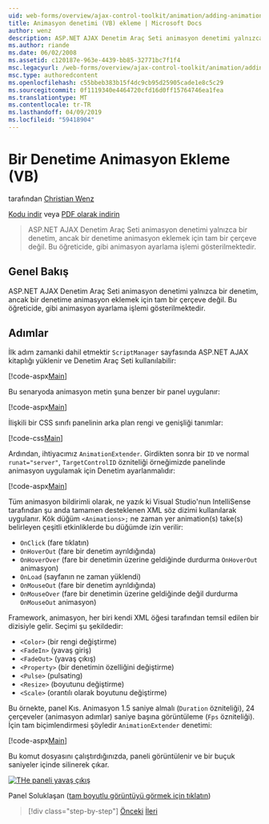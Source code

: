 ```yaml
---
uid: web-forms/overview/ajax-control-toolkit/animation/adding-animation-to-a-control-vb
title: Animasyon denetimi (VB) ekleme | Microsoft Docs
author: wenz
description: ASP.NET AJAX Denetim Araç Seti animasyon denetimi yalnızca bir denetim, ancak bir denetime animasyon eklemek için tam bir çerçeve değil. Bu öğreticide gösterilmiştir nasıl...
ms.author: riande
ms.date: 06/02/2008
ms.assetid: c120187e-963e-4439-bb85-32771bc7f1f4
msc.legacyurl: /web-forms/overview/ajax-control-toolkit/animation/adding-animation-to-a-control-vb
msc.type: authoredcontent
ms.openlocfilehash: c55bbeb383b15f4dc9cb95d25905cade1e8c5c29
ms.sourcegitcommit: 0f1119340e4464720cfd16d0ff15764746ea1fea
ms.translationtype: MT
ms.contentlocale: tr-TR
ms.lasthandoff: 04/09/2019
ms.locfileid: "59418904"
---
```

# <a name="adding-animation-to-a-control-vb"></a>Bir Denetime Animasyon Ekleme (VB)

tarafından [Christian Wenz](https://github.com/wenz)

[Kodu indir](http://download.microsoft.com/download/f/9/a/f9a26acd-8df4-4484-8a18-199e4598f411/Animation1.vb.zip) veya [PDF olarak indirin](http://download.microsoft.com/download/6/7/1/6718d452-ff89-4d3f-a90e-c74ec2d636a3/animation1VB.pdf)

> ASP.NET AJAX Denetim Araç Seti animasyon denetimi yalnızca bir denetim, ancak bir denetime animasyon eklemek için tam bir çerçeve değil. Bu öğreticide, gibi animasyon ayarlama işlemi gösterilmektedir.


## <a name="overview"></a>Genel Bakış

ASP.NET AJAX Denetim Araç Seti animasyon denetimi yalnızca bir denetim, ancak bir denetime animasyon eklemek için tam bir çerçeve değil. Bu öğreticide, gibi animasyon ayarlama işlemi gösterilmektedir.

## <a name="steps"></a>Adımlar

İlk adım zamanki dahil etmektir `ScriptManager` sayfasında ASP.NET AJAX kitaplığı yüklenir ve Denetim Araç Seti kullanılabilir:

[!code-aspx[Main](adding-animation-to-a-control-vb/samples/sample1.aspx)]

Bu senaryoda animasyon metin şuna benzer bir panel uygulanır:

[!code-aspx[Main](adding-animation-to-a-control-vb/samples/sample2.aspx)]

İlişkili bir CSS sınıfı panelinin arka plan rengi ve genişliği tanımlar:

[!code-css[Main](adding-animation-to-a-control-vb/samples/sample3.css)]

Ardından, ihtiyacımız `AnimationExtender`. Girdikten sonra bir `ID` ve normal `runat="server"`, `TargetControlID` özniteliği örneğimizde panelinde animasyon uygulamak için Denetim ayarlanmalıdır:

[!code-aspx[Main](adding-animation-to-a-control-vb/samples/sample4.aspx)]

Tüm animasyon bildirimli olarak, ne yazık ki Visual Studio'nun IntelliSense tarafından şu anda tamamen desteklenen XML söz dizimi kullanılarak uygulanır. Kök düğüm `<Animations>;` ne zaman yer animation(s) take(s) belirleyen çeşitli etkinliklerde bu düğümde izin verilir:

- `OnClick` (fare tıklatın)
- `OnHoverOut` (fare bir denetim ayrıldığında)
- `OnHoverOver` (fare bir denetimin üzerine geldiğinde durdurma `OnHoverOut` animasyon)
- `OnLoad` (sayfanın ne zaman yüklendi)
- `OnMouseOut` (fare bir denetim ayrıldığında)
- `OnMouseOver` (fare bir denetimin üzerine geldiğinde değil durdurma `OnMouseOut` animasyon)

Framework, animasyon, her biri kendi XML öğesi tarafından temsil edilen bir dizisiyle gelir. Seçimi şu şekildedir:

- `<Color>` (bir rengi değiştirme)
- `<FadeIn>` (yavaş giriş)
- `<FadeOut>` (yavaş çıkış)
- `<Property>` (bir denetimin özelliğini değiştirme)
- `<Pulse>` (pulsating)
- `<Resize>` (boyutunu değiştirme)
- `<Scale>` (orantılı olarak boyutunu değiştirme)

Bu örnekte, panel Kıs. Animasyon 1.5 saniye almalı (`Duration` özniteliği), 24 çerçeveler (animasyon adımlar) saniye başına görüntüleme (`Fps` özniteliği). İçin tam biçimlendirmesi şöyledir `AnimationExtender` denetimi:

[!code-aspx[Main](adding-animation-to-a-control-vb/samples/sample5.aspx)]

Bu komut dosyasını çalıştırdığınızda, paneli görüntülenir ve bir buçuk saniyeler içinde silinerek çıkar.


[![THe paneli yavaş çıkış](adding-animation-to-a-control-vb/_static/image2.png)](adding-animation-to-a-control-vb/_static/image1.png)

Panel Soluklaşan ([tam boyutlu görüntüyü görmek için tıklatın](adding-animation-to-a-control-vb/_static/image3.png))

> [!div class="step-by-step"]
> [Önceki](dynamically-controlling-updatepanel-animations-cs.md)
> [İleri](executing-several-animations-at-the-same-time-vb.md)
